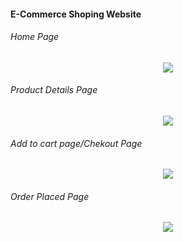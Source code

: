 <h4>E-Commerce Shoping Website</h4>
<h6>Home Page</h6>
<p align="center">
  <img src="https://user-images.githubusercontent.com/40789486/112472550-49097e80-8d93-11eb-98e0-24f123c90b17.png" />
</p>
<h6>Product Details Page</h6>
<p align="center">
  <img src="https://user-images.githubusercontent.com/40789486/112472697-72c2a580-8d93-11eb-8378-10f04f6fae6d.png" />
</p>
<h6>Add to cart page/Chekout Page</h6>
<p align="center">
  <img src="https://user-images.githubusercontent.com/40789486/112472788-8bcb5680-8d93-11eb-80cc-bad97c502e30.png" />
</p>
<h6>Order Placed Page</h6>
<p align="center">
  <img src="https://user-images.githubusercontent.com/40789486/112472863-9ede2680-8d93-11eb-9181-c04f1f188976.png" />
</p>
